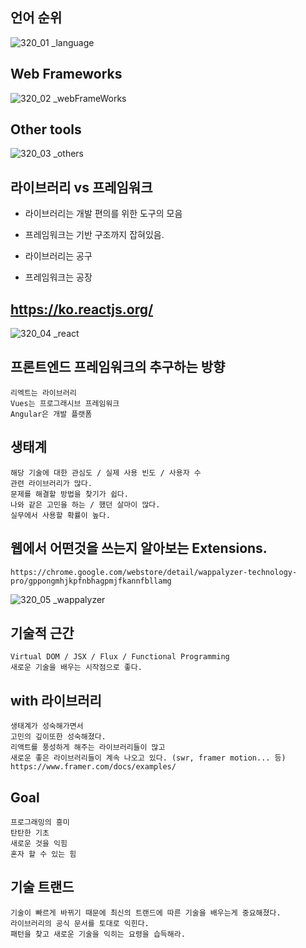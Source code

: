 ## 언어 순위

![320_01 _language](https://github.com/user-attachments/assets/f5eb46ed-fb89-4b2e-924f-2e94999153b2)

## Web Frameworks

![320_02 _webFrameWorks](https://github.com/user-attachments/assets/5c6cba36-808f-4e42-8563-1662b8e28bd7)

## Other tools

![320_03 _others](https://github.com/user-attachments/assets/190e7470-8396-487f-b22e-8392e0b5d508)

## 라이브러리 vs 프레임워크

* 라이브러리는 개발 편의를 위한 도구의 모음
* 프레임워크는 기반 구조까지 잡혀있음.

* 라이브러리는 공구
* 프레임워크는 공장

## https://ko.reactjs.org/

![320_04 _react](https://github.com/user-attachments/assets/a9e8d543-699a-4ffe-aa1e-f43551a97ebe)

## 프론트엔드 프레임워크의 추구하는 방향

    리엑트는 라이브러리
    Vues는 프로그래시브 프레임워크
    Angular은 개발 플랫폼 

## 생태계

    해당 기술에 대한 관심도 / 실제 사용 빈도 / 사용자 수  
    관련 라이브러리가 많다.
    문제를 해결할 방법을 찾기가 쉽다.
    나와 같은 고민을 하는 / 했던 살마이 많다.
    실무에서 사용할 확률이 높다.

## 웹에서 어떤것을 쓰는지 알아보는 Extensions.

    https://chrome.google.com/webstore/detail/wappalyzer-technology-pro/gppongmhjkpfnbhagpmjfkannfbllamg

![320_05 _wappalyzer](https://github.com/user-attachments/assets/23531dc6-8768-4b26-94d5-b3ab82819786)

## 기술적 근간

    Virtual DOM / JSX / Flux / Functional Programming
    새로운 기술을 배우는 시작점으로 좋다.

## with 라이브러리

    생태계가 성숙해가면서
    고민의 깊이또한 성숙해졌다.
    리액트를 풍성하게 해주는 라이브러리들이 많고
    새로운 좋은 라이브러리들이 계속 나오고 있다. (swr, framer motion... 등)
    https://www.framer.com/docs/examples/

## Goal

    프로그래밍의 흥미  
    탄탄한 기초  
    새로운 것을 익힘  
    혼자 할 수 있는 힘  

## 기술 트랜드

    기술이 빠르게 바뀌기 때문에 최신의 트랜드에 따른 기술을 배우는게 중요해졌다.
    라이브러리의 공식 문서를 토대로 익힌다.
    패턴을 찾고 새로운 기술을 익히는 요령을 습득해라.

